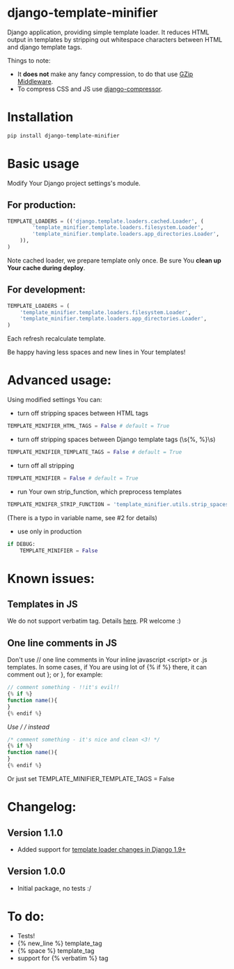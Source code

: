 django-template-minifier
========================

Django application, providing simple template loader. It reduces HTML output in templates by stripping out whitespace characters between HTML and django template tags.

Things to note:
* It **does not** make any fancy compression, to do that use [GZip Middleware](https://docs.djangoproject.com/en/dev/ref/middleware/#module-django.middleware.gzip).
* To compress CSS and JS use [django-compressor](https://github.com/jezdez/django_compressor).


Installation
===

```bash
pip install django-template-minifier
```

Basic usage
===

Modify Your Django project settings's module.

For production:
---

```python
TEMPLATE_LOADERS = (('django.template.loaders.cached.Loader', (
        'template_minifier.template.loaders.filesystem.Loader',
        'template_minifier.template.loaders.app_directories.Loader',
    )),
)
```

Note cached loader, we prepare template only once. Be sure You **clean up Your 
cache during deploy**.

For development:
---

```python
TEMPLATE_LOADERS = (
    'template_minifier.template.loaders.filesystem.Loader',
    'template_minifier.template.loaders.app_directories.Loader',
)
```

Each refresh recalculate template.

Be happy having less spaces and new lines in Your templates!


Advanced usage:
===

Using modified settings You can:

* turn off stripping spaces between HTML tags

```python
TEMPLATE_MINIFIER_HTML_TAGS = False # default = True
```

* turn off stripping spaces between Django template tags (\s{%, %}\s)

```python
TEMPLATE_MINIFIER_TEMPLATE_TAGS = False # default = True
```

* turn off all stripping

```python
TEMPLATE_MINIFIER = False # default = True
```

* run Your own strip_function, which preprocess templates

```python
TEMPLATE_MINIFER_STRIP_FUNCTION = 'template_minifier.utils.strip_spaces_in_template'
```

(There is a typo in variable name, see #2 for details)

* use only in production

```python
if DEBUG:
    TEMPLATE_MINIFIER = False
```

Known issues:
===

Templates in JS
---
We do not support verbatim tag. Details [here](https://github.com/iRynek/django-template-minifier/issues/3).
PR welcome :)

One line comments in JS
---

Don't use // one line comments in Your inline javascript &lt;script&gt; or .js templates. In some cases,
if You are using lot of {% if %} there, it can comment out }; or }, for example:

```js
// comment something - !!it's evil!!
{% if %}
function name(){
}
{% endif %}
```

**Use /* */ instead**

```js
/* comment something - it's nice and clean <3! */
{% if %}
function name(){
}
{% endif %}
```

Or just set TEMPLATE_MINIFIER_TEMPLATE_TAGS = False

Changelog:
===

Version 1.1.0
-----------
* Added support for [template loader changes in Django 1.9+](https://github.com/django/django/commit/fc2147152637e21bc73f991b50fa06254af02739)

Version 1.0.0
-----------
* Initial package, no tests :/

To do:
===
* Tests!
* {% new_line %} template_tag
* {% space %} template_tag
* support for {% verbatim %} tag
